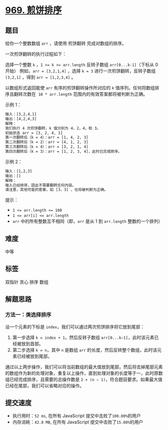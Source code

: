 # [969. 煎饼排序](https://leetcode-cn.com/problems/pancake-sorting/)

## 题目

给你一个整数数组 `arr` ，请使用 煎饼翻转 完成对数组的排序。

一次煎饼翻转的执行过程如下：

选择一个整数 `k` ，`1 <= k <= arr.length`
反转子数组 `arr[0...k-1]`（下标从 0 开始）
例如，`arr = [3,2,1,4]` ，选择 `k = 3` 进行一次煎饼翻转，反转子数组 `[3,2,1]` ，得到 `arr = [1,2,3,4]` 。

以数组形式返回能使 `arr` 有序的煎饼翻转操作所对应的 `k` 值序列。任何将数组排序且翻转次数在  `10 * arr.length` 范围内的有效答案都将被判断为正确。

示例 1：

```txt
输入：[3,2,4,1]
输出：[4,2,4,3]
解释：
我们执行 4 次煎饼翻转，k 值分别为 4，2，4，和 3。
初始状态 arr = [3, 2, 4, 1]
第一次翻转后（k = 4）：arr = [1, 4, 2, 3]
第二次翻转后（k = 2）：arr = [4, 1, 2, 3]
第三次翻转后（k = 4）：arr = [3, 2, 1, 4]
第四次翻转后（k = 3）：arr = [1, 2, 3, 4]，此时已完成排序。
```

示例 2：

```txt
输入：[1,2,3]
输出：[]
解释：
输入已经排序，因此不需要翻转任何内容。
请注意，其他可能的答案，如 [3，3] ，也将被判断为正确。
```

提示：

- `1 <= arr.length <= 100`
- `1 <= arr[i] <= arr.length`
- `arr` 中的所有整数互不相同（即，`arr` 是从 1 到 `arr.length` 整数的一个排列）

## 难度

中等

## 标签

双指针 贪心 排序 数组

## 解题思路

### 方法一：类选择排序

设一个元素的下标是 `index`，我们可以通过两次煎饼排序将它放到尾部：

1. 第一步选择 `k = index + 1`，然后反转子数组 `arr[0...k−1]`，此时该元素已经被放到首部。
2. 第二步选择 `k = n`，其中 `n` 是数组 `arr` 的长度，然后反转整个数组，此时该元素已经被放到尾部。

通过以上两步操作，我们可以将当前数组的最大值放到尾部，然后将去掉尾部元素的数组作为新的处理对象，重复以上操作，直到处理对象的长度等于一，此时原数组已经完成排序，且需要的总操作数是 `2 × (n − 1)`，符合题目要求。如果最大值已经在尾部，我们可以省略对应的操作。

## 提交速度

- 执行用时：`52 ms`, 在所有 JavaScript 提交中击败了`100.00%`的用户
- 内存消耗：`42.8 MB`, 在所有 JavaScript 提交中击败了`15.08%`的用户
